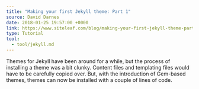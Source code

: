 ```yaml
---
title: "Making your first Jekyll theme: Part 1"
source: David Darnes
date: 2018-01-25 19:57:00 +0000
link: https://www.siteleaf.com/blog/making-your-first-jekyll-theme-part-1/
type: Tutorial
tool:
  - tool/jekyll.md
---
```

Themes for Jekyll have been around for a while, but the process of installing a theme was a bit clunky. Content files and templating files would have to be carefully copied over. But, with the introduction of Gem-based themes, themes can now be installed with a couple of lines of code.





